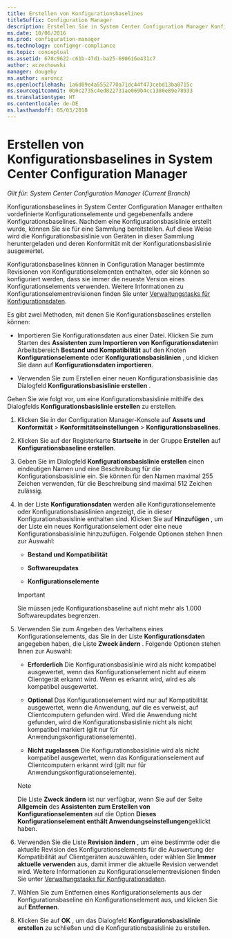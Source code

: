 ```yaml
---
title: Erstellen von Konfigurationsbaselines
titleSuffix: Configuration Manager
description: Erstellen Sie in System Center Configuration Manager Konfigurationsbaselines, die Sie in einer Sammlung bereitstellen können.
ms.date: 10/06/2016
ms.prod: configuration-manager
ms.technology: configmgr-compliance
ms.topic: conceptual
ms.assetid: 678c9622-c61b-47d1-ba25-690616e431c7
author: aczechowski
manager: dougeby
ms.author: aaroncz
ms.openlocfilehash: 1a6d09e4a5552770a71dc44f473cebd13ba0715c
ms.sourcegitcommit: 0b0c2735c4ed822731ae069b4cc1380e89e78933
ms.translationtype: HT
ms.contentlocale: de-DE
ms.lasthandoff: 05/03/2018
---
```

# <a name="create-configuration-baselines-in-system-center-configuration-manager"></a>Erstellen von Konfigurationsbaselines in System Center Configuration Manager

*Gilt für: System Center Configuration Manager (Current Branch)*


Konfigurationsbaselines in System Center Configuration Manager enthalten vordefinierte Konfigurationselemente und gegebenenfalls andere Konfigurationsbaselines. Nachdem eine Konfigurationsbasislinie erstellt wurde, können Sie sie für eine Sammlung bereitstellen. Auf diese Weise wird die Konfigurationsbasislinie von Geräten in dieser Sammlung heruntergeladen und deren Konformität mit der Konfigurationsbasislinie ausgewertet.  

 Konfigurationsbaselines können in Configuration Manager bestimmte Revisionen von Konfigurationselementen enthalten, oder sie können so konfiguriert werden, dass sie immer die neueste Version eines Konfigurationselements verwenden. Weitere Informationen zu Konfigurationselementrevisionen finden Sie unter [Verwaltungstasks für Konfigurationsdaten](../../compliance/deploy-use/management-tasks-for-configuration-data.md).  

 Es gibt zwei Methoden, mit denen Sie Konfigurationsbaselines erstellen können:  

-   Importieren Sie Konfigurationsdaten aus einer Datei. Klicken Sie zum Starten des **Assistenten zum Importieren von Konfigurationsdaten**im Arbeitsbereich **Bestand und Kompatibilität** auf den Knoten **Konfigurationselemente** oder **Konfigurationsbasislinien** , und klicken Sie dann auf **Konfigurationsdaten importieren**.  

-   Verwenden Sie zum Erstellen einer neuen Konfigurationsbasislinie das Dialogfeld **Konfigurationsbasislinie erstellen** .  

 Gehen Sie wie folgt vor, um eine Konfigurationsbasislinie mithilfe des Dialogfelds **Konfigurationsbasislinie erstellen** zu erstellen.  

1.  Klicken Sie in der Configuration Manager-Konsole auf **Assets und Konformität** > **Konformitätseinstellungen** > **Konfigurationsbaselines**.  

3.  Klicken Sie auf der Registerkarte **Startseite** in der Gruppe **Erstellen** auf **Konfigurationsbaseline erstellen**.  

4.  Geben Sie im Dialogfeld **Konfigurationsbasislinie erstellen** einen eindeutigen Namen und eine Beschreibung für die Konfigurationsbasislinie ein. Sie können für den Namen maximal 255 Zeichen verwenden, für die Beschreibung sind maximal 512 Zeichen zulässig.  

5.  In der Liste **Konfigurationsdaten** werden alle Konfigurationselemente oder Konfigurationsbasislinien angezeigt, die in dieser Konfigurationsbasislinie enthalten sind. Klicken Sie auf **Hinzufügen** , um der Liste ein neues Konfigurationselement oder eine neue Konfigurationsbasislinie hinzuzufügen. Folgende Optionen stehen Ihnen zur Auswahl:  

    -   **Bestand und Kompatibilität**  

    -   **Softwareupdates**  

    -   **Konfigurationselemente**  
      > [!IMPORTANT]
      > Sie müssen jede Konfigurationsbaseline auf nicht mehr als 1.000 Softwareupdates begrenzen.
6.  Verwenden Sie zum Angeben des Verhaltens eines Konfigurationselements, das Sie in der Liste **Konfigurationsdaten** angegeben haben, die Liste **Zweck ändern** . Folgende Optionen stehen Ihnen zur Auswahl:  

    -   **Erforderlich** Die Konfigurationsbasislinie wird als nicht kompatibel ausgewertet, wenn das Konfigurationselement nicht auf einem Clientgerät erkannt wird. Wenn es erkannt wird, wird es als kompatibel ausgewertet.  

    -   **Optional** Das Konfigurationselement wird nur auf Kompatibilität ausgewertet, wenn die Anwendung, auf die es verweist, auf Clientcomputern gefunden wird. Wird die Anwendung nicht gefunden, wird die Konfigurationsbasislinie nicht als nicht kompatibel markiert (gilt nur für Anwendungskonfigurationselemente).  

    -   **Nicht zugelassen** Die Konfigurationsbasislinie wird als nicht kompatibel ausgewertet, wenn das Konfigurationselement auf Clientcomputern erkannt wird (gilt nur für Anwendungskonfigurationselemente).  

    > [!NOTE]
    >  Die Liste **Zweck ändern** ist nur verfügbar, wenn Sie auf der Seite **Allgemein** des **Assistenten zum Erstellen von Konfigurationselementen** auf die Option **Dieses Konfigurationselement enthält Anwendungseinstellungen**geklickt haben.  

7.  Verwenden Sie die Liste **Revision ändern** , um eine bestimmte oder die aktuelle Revision des Konfigurationselements für die Auswertung der Kompatibilität auf Clientgeräten auszuwählen, oder wählen Sie **Immer aktuelle verwenden** aus, damit immer die aktuelle Revision verwendet wird. Weitere Informationen zu Konfigurationselementrevisionen finden Sie unter [Verwaltungstasks für Konfigurationsdaten](../../compliance/deploy-use/management-tasks-for-configuration-data.md).  

8.  Wählen Sie zum Entfernen eines Konfigurationselements aus der Konfigurationsbaseline ein Konfigurationselement aus, und klicken Sie auf **Entfernen**.  

9. Klicken Sie auf **OK** , um das Dialogfeld **Konfigurationsbasislinie erstellen** zu schließen und die Konfigurationsbasislinie zu erstellen.  
